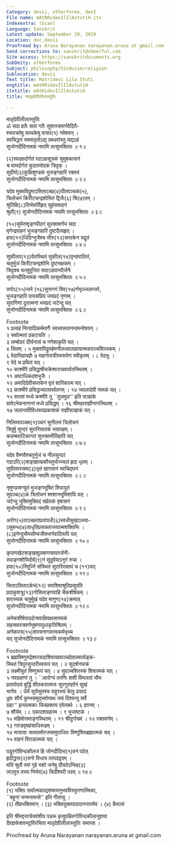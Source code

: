 ```yaml
---
Category: devii, otherforms, devI
File name: mAtRRidevIlIlAstutiH.itx
Indexextra: (Scan)
Language: Sanskrit
Latest update: September 29, 2019
Location: doc_devii
Proofread by: Aruna Narayanan narayanan.aruna at gmail.com
Send corrections to: sanskrit@cheerful.com
Site access: https://sanskritdocuments.org
SubDeity: otherforms
Subject: philosophy/hinduism/religion
Sublocation: devii
Text title: Matridevi Lila Stuti
engtitle: mAtRRidevIlIlAstutiH
itxtitle: mAtRidevIlIlAstutiH
title: मातृइदेवीलीलास्तुतिः

---
```

  
 मातृदेवीलीलास्तुतिः   
ॐ सदा व्रतैः सतां गतैः सुशास्त्रमार्गवेदितै-  
     श्चराचरेषु सत्त्वकेषु वासरं(१) गवेषयन् ।  
स्वचिद्धनं स्वमातृतोऽद्य लब्धवांस्तु यद्यऽहं  
     सुजोनदीदिनामकं नमामि तत्सुभक्तितः ॥ १॥  
  
(२)स्वदक्षदोर्गतं रदाऽक्षसूत्रकं सुमूषकासनं  
     च वामदोर्गतं कुठारमोदकं त्रिदृक् ।  
सुदीर्घ(३)कुक्षिशुण्डकं भुजङ्गहारि रक्तभं  
     सुजोनदीदिनामकं नमामि तत्सुभक्तितः ॥ २॥  
  
यदेव मुक्तविद्रुमाऽसिताऽच्छ(४)पीतपञ्चकं(५),  
     त्रिलोचनं किरीटचन्द्रशोभितं द्विजैः(६) श्रि(७)तम् ।  
श्रुतिक्षि(८)तिर्भवार्तिहृत् सुहंसवाहनं  
     श्रुतौ(९) सुजोनदीदिनामकं नमामि तत्सुभक्तितः ॥ ३॥  
  
(१०)सुमेरुशृङ्गपीठगं सुरक्तवर्णभं सदा  
     मृगेन्द्रवाहनं भुजङ्गहारि दुष्टदैत्यहृत् ।  
हया(११)धिदिग्भुजैश्च भीरु(१२)सप्तकेन यद्वृतं  
     सुजोनदीदिनामकं नमामि तत्सुभक्तितः ॥ ४॥  
  
सुकीलप(१३)र्वतस्थितं सुकील(१४)वृन्दमालितं,  
     चतुर्भुजं किरीटचन्द्रशोभि दुष्टभक्षकम् ।  
त्रिदृक्च यत्सुपूजितं सदाऽन्नपानदैर्जनैः  
     सुजोनदीदिनामकं नमामि तत्सुभक्तितः ॥ ५॥  
  
सरोऽ(१५)न्तरे (१६)सुनागगं विव(१७)र्णभृञ्जलान्तरे,  
     भुजङ्गहारि पायसप्रियं जयप्रदं नृणाम् ।  
सुरागिणां दुरात्मनां भयप्रदं जटेन्दु यत्  
     सुजोनदीदिनामकं नमामि तत्सुभक्तितः ॥ ६॥  
  
Footnote   
       १ प्रत्यहं नित्यादिकर्ममार्गैः स्वस्वरूपानन्दमन्वेषयन् ।  
       २ सर्वात्मतां प्रकटयति ।  
       ३ लम्बोदरं दीर्घनासं च गणेशाकृति यत् ।  
       ४ सितम् । ५ मुक्ताविद्रुमहेमनीलधवलछायात्मकपञ्चशिरस्कम् ।  
       ६ वेदाभिप्रायज्ञैः ७ महागायत्रीस्वरूपेण स्वीकृतम् । ८ वेदभूः ।  
       ९ वेदे च प्रथितं यत् ।  
       १० काश्मीरे प्रसिद्धश्रीचक्रेश्वराख्यपर्वतस्थितम् ।  
       ११ अष्टाधिकदशभुजैः ।  
       १२ अमादिदेवीसप्तकेन वृतं शारिकात्म यत् ।  
       १३ काश्मीरे प्रसिद्धज्वालापर्वतगम् । १४ ज्वालादेवी नामकं यत् ।  
       १५ सरसां मध्ये कश्मीरे तु ``तुलमुल'' इति सञ्ज्ञके  
       ग्रामेऽनेकनागानां मध्ये प्रसिद्धम् । १६ श्रीमहाराज्ञीनागस्थितम् ।  
       १७ जलान्तर्विविधरूपप्रकाशकं राज्ञीसञ्ज्ञकं यत् ।  
  
निलिम्पपञ्चम(१)ञ्चगं सुनीलभं त्रिलोचनं  
     त्रिपूर्षु सुन्दरं सुरारिघातकं भयापहम् ।  
कदम्बवाटिकागतं सुभक्तभीतिहारि यत्  
     सुजोनदीदिनामकं नमामि तत्सुभक्तितः ॥ ७॥  
  
यदेव वैष्णवैश्चतुर्भुजं च नीलसुन्दरं  
     गदाऽरि(२)शङ्खपद्मकौस्तुभोज्ज्वलं हृदा धृतम् ।  
सुपीतवस्त्रमा(३)भृतं खगासनं स्वचिद्घनं  
     सुजोनदीदिनामकं नमामि तत्सुभक्तितः ॥ ८॥  
  
नृमुण्डस्रग्युतं भुजङ्गभूषितं शिवायुतं  
     सुपञ्च(४)कं त्रिलोचनं श्मशानभूमिशायि यत् ।  
जटेन्दु भुक्तिमुक्तिदं सप्रेतकं वृषासनं  
     सुजोनदीदिनामकं नमामि तत्सुभक्तितः ॥ ९॥  
  
अरोग(५)ताऽच्छताप्रतापधी(६)स्वधीसुखाऽभया-  
     ऽसुबन्ध(७)ताधृतिप्रसन्नताजयात्मशक्तिभिः ।  
(८)इनेन्दुभौमसौम्यजीवभार्गवादिरूपि यत्  
     सुजोनदीदिनामकं नमामि तत्सुभक्तितः ॥ १०॥  
  
कृपाणखेटशङ्खशूलबाणचापतर्जनी-  
     रथाङ्गशोभिदोर्व(९)नं सुदूर्वयाऽनुगं रुचा ।  
हया(१०)रिमूर्ध्नि संस्थितं सुरारिरक्तपं च (११)यत्  
     सुजोनदीदिनामकं नमामि तत्सुभक्तितः ॥ ११॥  
  
सिताऽसिताऽर्कभं(१२) रमाशिवाश्रुतिप्रसूपति  
     प्रदाकुशत्रु(१३)गोसिताङ्गवाहि चैकशीर्षकम् ।  
शरास्यकं चतुर्मुखं यदेव मागुण(१४)क्रमात्  
     सुजोनदीदिनामकं नमामि तत्सुभक्तितः ॥ १२॥  
  
अनेकशीर्षपाददोःश्रवाक्षिवक्षसास्यकं  
     सहस्रवस्त्रवर्णभूषणायुधाकृतिश्रितम् ।  
अनेकपत्र(१५)शस्त्रनागसत्त्वकर्मभृच्च  
     यत् सुजोनदीदिनामकं नमामि तत्सुभक्तितः ॥ १३॥  
  
Footnote   
       १ ब्रह्मविष्णुरुद्रेश्वरसदाशिवाख्यपञ्चदेवात्मपर्यङ्क-  
          स्थितं त्रिपुरसुन्दरीस्वरूपं यत् । २ सुदर्शनचक्रं  
       ३ लक्ष्मीयुतं विष्णुरूपं यत् । ४ सुपञ्चशिरस्कं शिवात्मकं यत् ।  
       ५ नवग्रहाणां तु । ``आरोग्यं तरणिः शशी विमलतां भौमः  
         प्रतापोदयं बुद्धिं शीतकरात्मजः सुरगुरुर्ज्ञानं सुखं  
         भार्गवः । धैर्यं सूर्यसुतश्च राहुरभयं केतुः प्रसादं  
         ध्रुवः शौर्यं कुम्भसमुद्भवोप्यथ जयं दिश्यन्तु सर्वे  
         ग्रहाः'' इत्यात्मकाः चिच्छक्तय एवेत्यर्थः । ६ ज्ञानम् ।  
       ७ शौर्यम् । ८ एकादशग्रहात्म । ९ भुजाष्टकं ।  
       १० महिषोत्तमाङ्गस्थितम् । ११ श्रीदुर्गाख्यं । १२ रक्तवर्णम् ।  
       १३ गरुडवृषहंसाधिरूढम् ।  
       १४ मायायाः सत्वतमोरजसामुपाधितः विष्णुशिवब्रह्मात्मकं यत् ।  
       १५ वाहनं विराडात्मकं यत् ।  
  
पडूरगोविन्दकौलजं हि जोनदीदिभा(१)वनं पठेत्  
     हृदीद्धभा(२)वनो विधाय तत्पदद्वयम् ।  
मतिं श्रुतौ रमां गृहे यशो जनेषु दीयतेऽन्विह(३)  
     त्वऽमुत्र तस्य निर्भयं(४) चिदीश्वरी पदम् ॥ १४॥  
  
Footnote   
       (१) भक्तिः सर्वात्मकाद्यशक्त्यनुभवविस्फुरणात्मिका,  
                      ``बहूनां जन्मनामन्ते'' इति गीतासु ।  
       (२) तीव्रभक्तिमान् । (३) भक्तियुक्तपाठादनन्तरमेव । (४) कैवल्यं  
  
इति श्रीमद्दत्तात्रेयवंशीय पडरू इत्युपहितगोविन्दकौलानुज्ञया  
दैवज्ञकेशवभट्टविरचिता मातृदेवीलीलास्तुतिः समाप्ता ।  
  
  
Proofread by Aruna Narayanan narayanan.aruna at  gmail.com  
  
